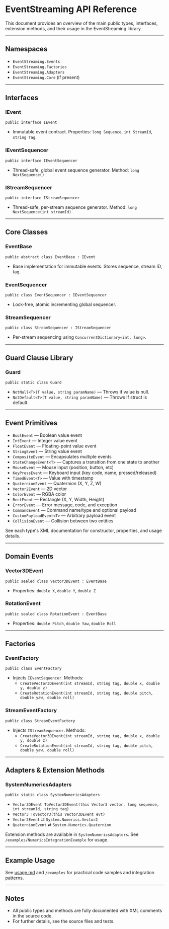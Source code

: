 # EventStreaming API Reference

This document provides an overview of the main public types, interfaces, extension methods, and their usage in the EventStreaming library.

---

## Namespaces
- `EventStreaming.Events`
- `EventStreaming.Factories`
- `EventStreaming.Adapters`
- `EventStreaming.Core` (if present)

---

## Interfaces
### IEvent
```
public interface IEvent
```
- Immutable event contract. Properties: `long Sequence`, `int StreamId`, `string Tag`.

### IEventSequencer
```
public interface IEventSequencer
```
- Thread-safe, global event sequence generator. Method: `long NextSequence()`

### IStreamSequencer
```
public interface IStreamSequencer
```
- Thread-safe, per-stream sequence generator. Method: `long NextSequence(int streamId)`

---

## Core Classes
### EventBase
```
public abstract class EventBase : IEvent
```
- Base implementation for immutable events. Stores sequence, stream ID, tag.

### EventSequencer
```
public class EventSequencer : IEventSequencer
```
- Lock-free, atomic incrementing global sequencer.

### StreamSequencer
```
public class StreamSequencer : IStreamSequencer
```
- Per-stream sequencing using `ConcurrentDictionary<int, long>`.

---

## Guard Clause Library
### Guard
```
public static class Guard
```
- `NotNull<T>(T value, string paramName)` — Throws if value is null.
- `NotDefault<T>(T value, string paramName)` — Throws if struct is default.

---

## Event Primitives
- `BoolEvent` — Boolean value event
- `IntEvent` — Integer value event
- `FloatEvent` — Floating-point value event
- `StringEvent` — String value event
- `CompositeEvent` — Encapsulates multiple events
- `StateChangeEvent<T>` — Captures a transition from one state to another
- `MouseEvent` — Mouse input (position, button, etc)
- `KeyPressEvent` — Keyboard input (key code, name, pressed/released)
- `TimedEvent<T>` — Value with timestamp
- `QuaternionEvent` — Quaternion (X, Y, Z, W)
- `Vector2Event` — 2D vector
- `ColorEvent` — RGBA color
- `RectEvent` — Rectangle (X, Y, Width, Height)
- `ErrorEvent` — Error message, code, and exception
- `CommandEvent` — Command name/type and optional payload
- `CustomPayloadEvent<T>` — Arbitrary payload event
- `CollisionEvent` — Collision between two entities

See each type's XML documentation for constructor, properties, and usage details.

---

## Domain Events
### Vector3DEvent
```
public sealed class Vector3DEvent : EventBase
```
- Properties: `double X`, `double Y`, `double Z`

### RotationEvent
```
public sealed class RotationEvent : EventBase
```
- Properties: `double Pitch`, `double Yaw`, `double Roll`

---

## Factories
### EventFactory
```
public class EventFactory
```
- Injects `IEventSequencer`. Methods:
  - `CreateVector3DEvent(int streamId, string tag, double x, double y, double z)`
  - `CreateRotationEvent(int streamId, string tag, double pitch, double yaw, double roll)`

### StreamEventFactory
```
public class StreamEventFactory
```
- Injects `IStreamSequencer`. Methods:
  - `CreateVector3DEvent(int streamId, string tag, double x, double y, double z)`
  - `CreateRotationEvent(int streamId, string tag, double pitch, double yaw, double roll)`

---

## Adapters & Extension Methods
### SystemNumericsAdapters
```
public static class SystemNumericsAdapters
```
- `Vector3DEvent ToVector3DEvent(this Vector3 vector, long sequence, int streamId, string tag)`
- `Vector3 ToVector3(this Vector3DEvent evt)`
- `Vector2Event` ⇄ `System.Numerics.Vector2`
- `QuaternionEvent` ⇄ `System.Numerics.Quaternion`

Extension methods are available in `SystemNumericsAdapters`. See `/examples/NumericsIntegrationExample` for usage.

---

## Example Usage
See [usage.md](usage.md) and `/examples` for practical code samples and integration patterns.

---

## Notes
- All public types and methods are fully documented with XML comments in the source code.
- For further details, see the source files and tests.
